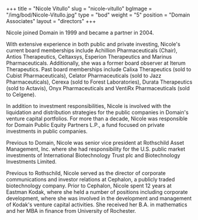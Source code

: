 +++
title = "Nicole Vitullo"
slug = "nicole-vitullo"
bgImage = "/img/bod/Nicole-Vitullo.jpg"
type = "bod"
weight = "5"
position = "Domain Associates"
layout = "directors"
+++


Nicole joined Domain in 1999 and became a partner in 2004.  

With extensive experience in both public and private investing, Nicole's current board memberships include Achillion Pharmaceuticals (Chair), Antios Therapeutics, Celtaxsys, Esperion Therapeutics and Marinus Pharmaceuticals.  Additionally, she was a former board observer at Iterum Therapeutics.  Past board memberships include Calixa Therapeutics (sold to Cubist Pharmaceuticals), Celator Pharmaceuticals (sold to Jazz Pharmaceuticals), Cerexa (sold to Forest Laboratories), Durata Therapeutics (sold to Actavis), Onyx Pharmaceuticals and VentiRx Pharmaceuticals (sold to Celgene). 

In addition to investment responsibilities, Nicole is involved with the liquidation and distribution strategies for the public companies in Domain's venture capital portfolios. For more than a decade, Nicole was responsible for Domain Public Equity Partners L.P., a fund focused on private investments in public companies. 

Previous to Domain, Nicole was senior vice president at Rothschild Asset Management, Inc. where she had responsibility for the U.S. public market investments of International Biotechnology Trust plc and Biotechnology Investments Limited. 

Previous to Rothschild, Nicole served as the director of corporate communications and investor relations at Cephalon, a publicly traded biotechnology company.  Prior to Cephalon, Nicole spent 12 years at Eastman Kodak, where she held a number of positions including corporate development, where she was involved in the development and management of Kodak's venture capital activities.  She received her B.A. in mathematics and her MBA in finance from University of Rochester.